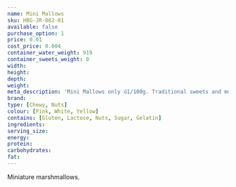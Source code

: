 ```yaml
---
name: Mini Mallows
sku: HBG-JR-082-01
available: false
purchase_option: 1
price: 0.01
cost_price: 0.004
container_water_weight: 919
container_sweets_weight: 0
width: 
height: 
depth: 
weight: 
meta_description: 'Mini Mallows only ú1/100g. Traditional sweets and more at Humbugs Confectionery Store. Specialists in satisfying your sweet tooth!'
brand: 
type: [Chewy, Nuts]
colour: [Pink, White, Yellow]
contains: [Gluten, Lactose, Nuts, Sugar, Gelatin]
ingredients: 
serving_size: 
energy: 
protein: 
carbohydrates: 
fat: 
---
```

Miniature marshmallows.